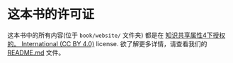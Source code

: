# 这本书的许可证

这本书中的所有内容(位于 `book/website/` 文件夹) 都是在 [知识共享属性4下授权的。 International (CC BY 4.0)](https://creativecommons.org/licenses/by/4.0/) license. 欲了解更多详情，请查看我们的 [README.md](../../README.md) 文件。
